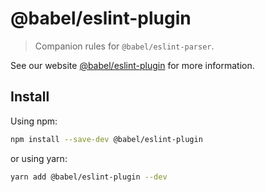# @babel/eslint-plugin

> Companion rules for `@babel/eslint-parser`.

See our website [@babel/eslint-plugin](https://babeljs.io/docs/babel-eslint-plugin) for more information.

## Install

Using npm:

```sh
npm install --save-dev @babel/eslint-plugin
```

or using yarn:

```sh
yarn add @babel/eslint-plugin --dev
```
